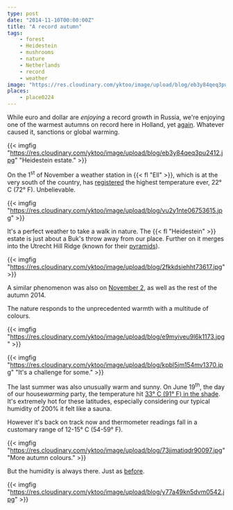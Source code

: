 ```yaml
---
type: post
date: "2014-11-10T00:00:00Z"
title: "A record autumn"
tags:
    - forest
    - Heidestein
    - mushrooms
    - nature
    - Netherlands
    - record
    - weather
image: "https://res.cloudinary.com/yktoo/image/upload/blog/eb3y84qeq3pu2412.jpg"
places:
    - place0224
---
```


While euro and dollar are *enjoying* a record growth in Russia, we're enjoying one of the warmest autumns on record here in Holland, yet [again](0118). Whatever caused it, sanctions or global warming.

{{< imgfig "https://res.cloudinary.com/yktoo/image/upload/blog/eb3y84qeq3pu2412.jpg" "Heidestein estate." >}}

<!--more-->

On the 1<sup>st</sup> of November a weather station in {{< fl "Ell" >}}, which is at the very south of the country, has [registered](http://weerstatistieken.nl/ell/2014/november) the highest temperature ever, 22° C (72° F). Unbelievable.

{{< imgfig "https://res.cloudinary.com/yktoo/image/upload/blog/vu2y1nte06753615.jpg" >}}

It's a perfect weather to take a walk in nature. The {{< fl "Heidestein" >}} estate is just about a Buk's throw away from our place. Further on it merges into the Utrecht Hill Ridge (known for their [pyramids](ru;0157)).

{{< imgfig "https://res.cloudinary.com/yktoo/image/upload/blog/2fkkdsiehht73617.jpg" >}}

A similar phenomenon was also on [November 2](http://www.nieuws.nl/algemeen/20141102/Warmste-2-november-ooit), as well as the rest of the autumn 2014.

The nature responds to the unprecedented warmth with a multitude of colours.

{{< imgfig "https://res.cloudinary.com/yktoo/image/upload/blog/e9myiveu9l6k1173.jpg" >}}

{{< imgfig "https://res.cloudinary.com/yktoo/image/upload/blog/kpbl5jm154mv1370.jpg" "It's a challenge for some." >}}

The last summer was also unusually warm and sunny. On June 19<sup>th</sup>, the day of our house*warming* party, the temperature hit [33° C (91° F) in the shade](http://weerstatistieken.nl/de-bilt/2014/juli). It's extremely hot for these latitudes, especially considering our typical humidity of 200% it felt like a sauna.

However it's back on track now and thermometer readings fall in a customary range of 12-15° C (54-59° F).

{{< imgfig "https://res.cloudinary.com/yktoo/image/upload/blog/73jjmatiqdr90097.jpg" "More autumn colours." >}}

But the humidity is always there. Just as [before](0128).

{{< imgfig "https://res.cloudinary.com/yktoo/image/upload/blog/y77a49kn5dvm0542.jpg" >}}
